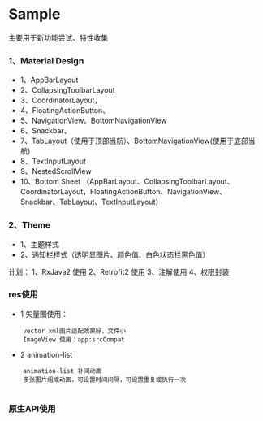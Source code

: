 # Sample
主要用于新功能尝试、特性收集
### 1、Material Design
* 1、AppBarLayout
* 2、CollapsingToolbarLayout
* 3、CoordinatorLayout，
* 4、FloatingActionButton、
* 5、NavigationView、BottomNavigationView
* 6、Snackbar、
* 7、TabLayout（使用于顶部当航）、BottomNavigationView(使用于底部当航)
* 8、TextInputLayout
* 9、NestedScrollView
* 10、Bottom Sheet
（AppBarLayout、CollapsingToolbarLayout、CoordinatorLayout，FloatingActionButton、NavigationView、Snackbar、TabLayout、TextInputLayout）

### 2、Theme
* 1、主题样式
* 2、通知栏样式（透明显图片、颜色值、白色状态栏黑色值）

计划：
1、RxJava2 使用
2、Retrofit2 使用
3、注解使用
4、权限封装

### res使用
* 1 矢量图使用：
```
    vector xml图片适配效果好，文件小
    ImageView 使用：app:srcCompat

```

* 2 animation-list
```
    animation-list 补间动画
    多张图片组成动画，可设置时间间隔，可设置重复或执行一次
    
```


### 原生API使用